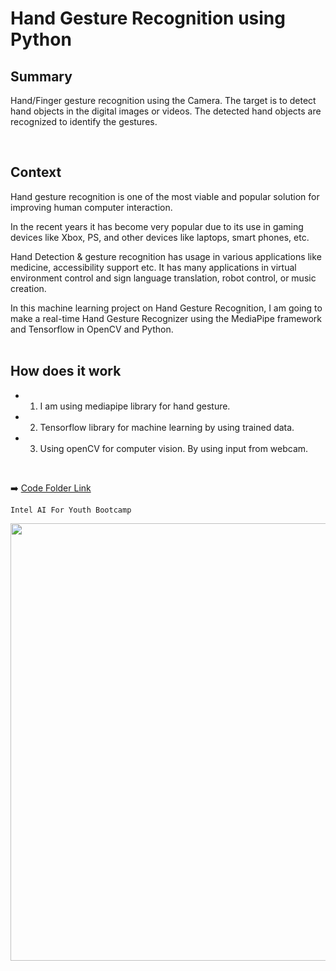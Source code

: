 <h1> Hand Gesture Recognition using Python


<br>

## Summary
Hand/Finger gesture recognition using the Camera. The target is to detect hand objects in the digital images or videos. The detected hand objects are recognized to identify the gestures.

<br>

## Context
Hand gesture recognition is one of the most viable and popular solution for improving human computer interaction. 

In the recent years it has become very popular due to its use in gaming devices like Xbox, PS, and other devices like laptops, smart phones, etc. 

Hand Detection & gesture recognition has usage in various applications like medicine, accessibility support etc. It has many applications in virtual environment control and sign language translation, robot control, or music creation.

In this machine learning project on Hand Gesture Recognition, I am going to make a real-time Hand Gesture Recognizer using the MediaPipe framework and Tensorflow in OpenCV and Python.
<br><br>
## How does it work
- 1. I am using mediapipe library for hand gesture. 
- 2. Tensorflow library for machine learning by using trained data.
- 3. Using openCV for computer vision. By using input from webcam.

<br>

➡️ [Code Folder Link](https://drive.google.com/drive/folders/1i4K4lPyMav3H1BkVYgQMJj05A6zsfvwi?usp=sharing)

  ```Intel AI For Youth Bootcamp```
<br>
<div id="header" align="left">
  <a href="https://github.com/kunsh13">
  <img src="Hand_Gesture_Recognition/hand_gesture.jpg" width="700"/>
  </a>
</div>
